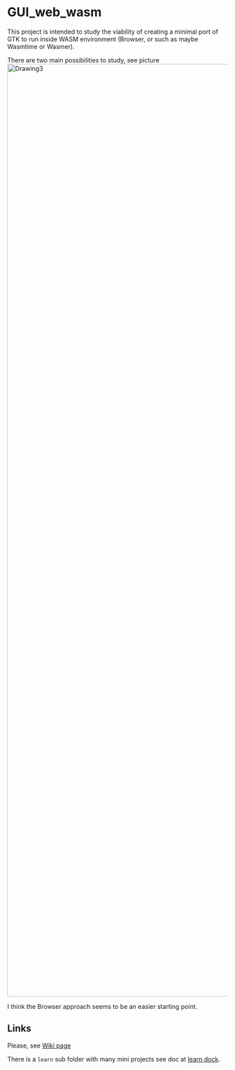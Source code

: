 # GUI_web_wasm

This project is intended to study the viability of creating a minimal port of GTK to run inside WASM environment (Browser, or such as maybe Wasmtime or Wasmer).

There are two main possibilities to study, see picture
<img width="2127" alt="Drawing3" src="https://user-images.githubusercontent.com/93792331/201391012-434835b8-b68e-4f5e-92a3-223dc7f6cbb1.png">

I think the Browser approach seems to be an easier starting point.

## Links

Please, see [Wiki page](https://github.com/lauler1/GTK_web_wasm/wiki)

There is a `learn` sub folder with many mini projects see doc at [learn dock](learn/readme.md).
